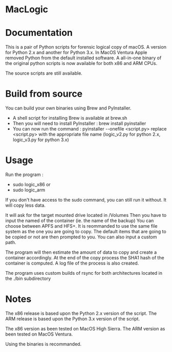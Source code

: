 # MacLogic

# Documentation
This is a pair of Python scripts for forensic logical copy of macOS.
A version for Python 2.x and another for Python 3.x.
In MacOS Ventura Apple removed Python from the default installed software.
A all-in-one binary of the original python scripts is now available for both x86 and ARM CPUs.

The source scripts are still available.

# Build from source
You can build your own binaries using Brew and PyInstaller.
* A shell script for installing Brew is available at brew.sh
* Then you will need to install PyInstaller : brew install pyinstaller
* You can now run the command : pyinstaller --onefile <script.py>
replace <script.py> with the appropriate file name (logic_v2.py for python 2.x, logic_v3.py for python 3.x)

# Usage
Run the program : 
* sudo logic_x86
or 
* sudo logic_arm

If you don't have access to the sudo command, you can still run it without. It will copy less data.

It will ask for the target mounted drive located in /Volumes
Then you have to input the named of the container (ie. the name of the backup)
You can choose between APFS and HFS+. It is reommanded to use the same file system as the one you are going to copy.
The default items that are going to be copied or not are then prompted to you.
You can also input a custom path.

The program will then estimate the amount of data to copy and create a container accordingly.
At the end of the copy process the SHA1 hash of the container is computed.
A log file of the process is also created.

The program uses custom builds of rsync for both architectures located in the ./bin subdirectory

# Notes
The x86 release is based upon the Python 2.x version of the script.
The ARM release is based upon the Python 3.x version of the script.

The x86 version as been tested on MacOS High Sierra.
The ARM version as been tested on MacOS Ventura.

Using the binaries is recommanded.